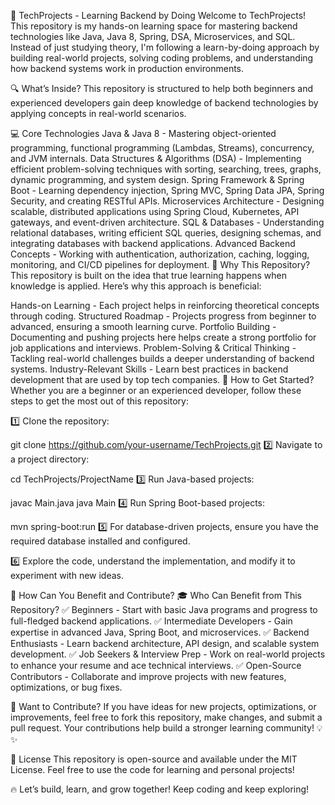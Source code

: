 🚀 TechProjects - Learning Backend by Doing
Welcome to TechProjects! This repository is my hands-on learning space for mastering backend technologies like Java, Java 8, Spring, DSA, Microservices, and SQL. Instead of just studying theory, I'm following a learn-by-doing approach by building real-world projects, solving coding problems, and understanding how backend systems work in production environments.

🔍 What’s Inside?
This repository is structured to help both beginners and experienced developers gain deep knowledge of backend technologies by applying concepts in real-world scenarios.

💻 Core Technologies
Java & Java 8 - Mastering object-oriented programming, functional programming (Lambdas, Streams), concurrency, and JVM internals.
Data Structures & Algorithms (DSA) - Implementing efficient problem-solving techniques with sorting, searching, trees, graphs, dynamic programming, and system design.
Spring Framework & Spring Boot - Learning dependency injection, Spring MVC, Spring Data JPA, Spring Security, and creating RESTful APIs.
Microservices Architecture - Designing scalable, distributed applications using Spring Cloud, Kubernetes, API gateways, and event-driven architecture.
SQL & Databases - Understanding relational databases, writing efficient SQL queries, designing schemas, and integrating databases with backend applications.
Advanced Backend Concepts - Working with authentication, authorization, caching, logging, monitoring, and CI/CD pipelines for deployment.
🎯 Why This Repository?
This repository is built on the idea that true learning happens when knowledge is applied. Here’s why this approach is beneficial:

Hands-on Learning - Each project helps in reinforcing theoretical concepts through coding.
Structured Roadmap - Projects progress from beginner to advanced, ensuring a smooth learning curve.
Portfolio Building - Documenting and pushing projects here helps create a strong portfolio for job applications and interviews.
Problem-Solving & Critical Thinking - Tackling real-world challenges builds a deeper understanding of backend systems.
Industry-Relevant Skills - Learn best practices in backend development that are used by top tech companies.
🚀 How to Get Started?
Whether you are a beginner or an experienced developer, follow these steps to get the most out of this repository:

1️⃣ Clone the repository:

git clone https://github.com/your-username/TechProjects.git
2️⃣ Navigate to a project directory:

cd TechProjects/ProjectName
3️⃣ Run Java-based projects:

javac Main.java
java Main
4️⃣ Run Spring Boot-based projects:

mvn spring-boot:run
5️⃣ For database-driven projects, ensure you have the required database installed and configured.

6️⃣ Explore the code, understand the implementation, and modify it to experiment with new ideas.

🤝 How Can You Benefit and Contribute?
🎓 Who Can Benefit from This Repository?
✅ Beginners - Start with basic Java programs and progress to full-fledged backend applications.
✅ Intermediate Developers - Gain expertise in advanced Java, Spring Boot, and microservices.
✅ Backend Enthusiasts - Learn backend architecture, API design, and scalable system development.
✅ Job Seekers & Interview Prep - Work on real-world projects to enhance your resume and ace technical interviews.
✅ Open-Source Contributors - Collaborate and improve projects with new features, optimizations, or bug fixes.

🚀 Want to Contribute?
If you have ideas for new projects, optimizations, or improvements, feel free to fork this repository, make changes, and submit a pull request. Your contributions help build a stronger learning community! 💡✨

📜 License
This repository is open-source and available under the MIT License. Feel free to use the code for learning and personal projects!

🔥 Let’s build, learn, and grow together! Keep coding and keep exploring!

